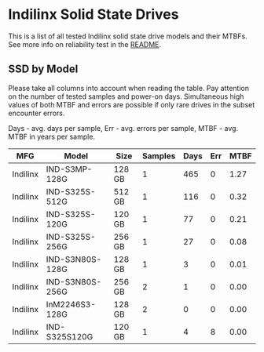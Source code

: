 Indilinx Solid State Drives
===========================

This is a list of all tested Indilinx solid state drive models and their MTBFs. See
more info on reliability test in the [README](https://github.com/linuxhw/SMART).

SSD by Model
------------

Please take all columns into account when reading the table. Pay attention on the
number of tested samples and power-on days. Simultaneous high values of both MTBF
and errors are possible if only rare drives in the subset encounter errors.

Days - avg. days per sample,
Err  - avg. errors per sample,
MTBF - avg. MTBF in years per sample.

| MFG       | Model              | Size   | Samples | Days  | Err   | MTBF |
|-----------|--------------------|--------|---------|-------|-------|------|
| Indilinx  | IND-S3MP-128G      | 128 GB | 1       | 465   | 0     | 1.27   |
| Indilinx  | IND-S325S-512G     | 512 GB | 1       | 116   | 0     | 0.32   |
| Indilinx  | IND-S325S-120G     | 120 GB | 1       | 77    | 0     | 0.21   |
| Indilinx  | IND-S325S-256G     | 256 GB | 1       | 27    | 0     | 0.08   |
| Indilinx  | IND-S3N80S-128G    | 128 GB | 1       | 3     | 0     | 0.01   |
| Indilinx  | IND-S3N80S-256G    | 256 GB | 2       | 1     | 0     | 0.00   |
| Indilinx  | InM2246S3-128G     | 128 GB | 2       | 0     | 0     | 0.00   |
| Indilinx  | IND-S325S120G      | 120 GB | 1       | 4     | 8     | 0.00   |
